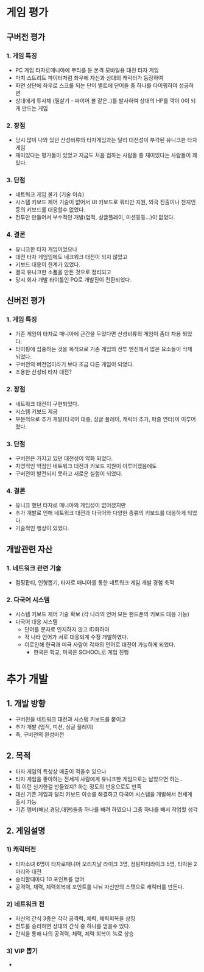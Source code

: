 # 게임 평가
## 구버전 평가
### 1. 게임 특징
- PC 게임 타자로매니아에 뿌리를 둔 본격 모바일용 대전 타자 게임
- 마치 스트리트 파이터처럼 좌우에 자신과 상대의 캐릭터가 등장하여 
- 화면 상단에 좌우로 스크롤 되는 단어 벨트에 단어들 중 하나를 타이핑하여 성공하면
- 상대에게 투사체 (필살기 - 파이어 볼 같은..)를 발사하여 상대의 HP를 깍아 0이 되게 만드는 게임

### 2. 장점
- 당시 많이 나와 있던 산성비류의 타자게임과는 달리 대전성이 부각된 유니크한 타자 게임
- 재미있다는 평가들이 있었고 지금도 처음 접하는 사람들 중 재미있다는 사람들이 꽤 있다.  

### 3. 단점
- 네트워크 게임 불가 (기술 이슈)
- 시스템 키보드 제어 기술이 없어서 UI 키보드로 쿼티만 지원, 외국 진출이나 천지인등의 키보드를 대응할수 없었다. 
- 전투만 만들어서 부수적인 개발(업적, 싱글플레이, 미션등등...)이 없었다.

### 4. 결론 
- 유니크한 타자 게임이었으나 
- 대전 타자 게임임에도 네크워크 대전이 되지 않았고 
- 키보드 대응이 한계가 있었다. 
- 결국 유니크한 소품을 만든 것으로 정리되고 
- 당시 회사 개발 타이틀인 PQ로 개발진이 전환되었다. 

## 신버전 평가
### 1. 게임 특징
- 기존 게임이 타자로 매니아에 근간을 두었다면 산성비류의 게임이 좀더 차용 되었다.
- 타이핑에 집중하는 것을 목적으로 기존 게임의 전투 엔진에서 많은 요소들이 삭제 되었다.  
- 구버전의 버전업이라기 보다 조금 다른 게임이 되었다.
- 조용한 산성비 타자 대전? 

### 2. 장점
- 네트워크 대전이 구현되었다. 
- 시스템 키보드 제공 
- 부분적으로 추가 개발(다국어 대증, 싱글 플레이, 캐릭터 추가, 퍼즐 연타)이 이루어졌다.  

### 3. 단점
- 구버전은 가지고 있던 대전성이 약화 되었다. 
- 치명적인 약점인 네트워크 대전과 키보드 지원이 이루어졌음에도 
- 구버전이 발전되지 못하고 새로운 실험이 되었다.   

### 4. 결론
- 유니크 했던 타자로 매니아의 게임성이 없어졌지만 
- 추가 개발로 인해 네트워크 대전과 다국어와 다양한 종류의 키보드를 대응하게 되었다. 
- 기술적인 행상이 있었다.  

## 개발관련 자산
### 1. 네트워크 관련 기술
- 점핑팥티, 인형뽑기, 타자로 매니아를 통한 네트워크 게임 개발 경험 축적

### 2. 다국어 시스템
- 시스템 키보드 제어 기술 확보 (각 나라의 언어 모든 핸드폰의 키보드 대응 가능)
- 다국어 대응 시스템
  - 단어를 문자로 인지하지 않고 ID화하여 
  - 각 나라 언어가 서로 대응되게 수정 개발하였다. 
  - 이로인해 한국과 미국 사람이 각자의 언어로 대전이 가능하게 되었다.
    - 한국은 학교, 미국은 SCHOOL로 게임 진행  

# 추가 개발 
## 1. 개발 방향
- 구버전을 네트워크 대전과 시스템 키보드를 붙이고 
- 추가 개발 (업적, 미션, 싱글 플레이)
- 즉, 구버전의 완성버전

## 2. 목적
- 타자 게임의 특성상 매출이 적을수 있으나 
- 타자 게임을 좋아하는 전세계 사람에게 유니크한 게임으로는 남았으면 하는..  
- 뭐 이런 신기한걸 만들었지? 하는 정도의 반응으로도 만족
- 대신 기존 게임과 달리 키보드 이슈를 해결하고 다국어 시스템을 개발해서 전세계 출시 가능
- 기존 멤버(해남,경담,대현)들중 하나를 빼려 하였으니 그중 하나를 빼서 작업할 생각

## 2. 게임설명
### 1) 캐릭터전
- 타자소녀 6명이 타자로매니어 오리지날 라이크 3명, 점핑파티라이크 5명, 타자몬 2마리와 대전
- 승리할때마다 10 포인트를 얻어
- 공격력, 체력, 체력회복에 포인트를 나눠 자신만의 스탯으로 캐릭터를 만든다.

### 2) 네트워크 전
- 자신의 간식 3종은 각각 공격력, 체력, 체력회복을 상징
- 전투를 승리하면 상대의 간식 중 하나를 얻을수 있다. 
- 간식을 통해 나의 공격력, 체력, 체력 회복이 %로 상승

### 3) VIP 뽑기
- 





 

















